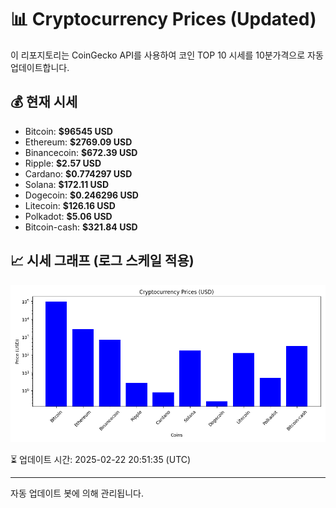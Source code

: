 
# 📊 Cryptocurrency Prices (Updated)

이 리포지토리는 CoinGecko API를 사용하여 코인 TOP 10 시세를 10분가격으로 자동 업데이트합니다.

## 💰 현재 시세
- Bitcoin: **$96545 USD**
- Ethereum: **$2769.09 USD**
- Binancecoin: **$672.39 USD**
- Ripple: **$2.57 USD**
- Cardano: **$0.774297 USD**
- Solana: **$172.11 USD**
- Dogecoin: **$0.246296 USD**
- Litecoin: **$126.16 USD**
- Polkadot: **$5.06 USD**
- Bitcoin-cash: **$321.84 USD**

## 📈 시세 그래프 (로그 스케일 적용)
![Crypto Prices](crypto_prices.png)

⏳ 업데이트 시간: 2025-02-22 20:51:35 (UTC)

---
자동 업데이트 봇에 의해 관리됩니다.
